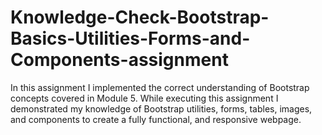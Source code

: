 # Knowledge-Check-Bootstrap-Basics-Utilities-Forms-and-Components-assignment

In this assignment I implemented the correct understanding of Bootstrap concepts covered in Module 5. While executing this assignment I demonstrated my knowledge of Bootstrap utilities, forms, tables, images, and components to create a fully functional, and responsive webpage. 
